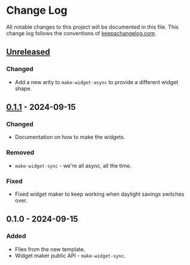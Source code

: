 # Change Log
All notable changes to this project will be documented in this file. This change log follows the conventions of [keepachangelog.com](http://keepachangelog.com/).

## [Unreleased]
### Changed
- Add a new arity to `make-widget-async` to provide a different widget shape.

## [0.1.1] - 2024-09-15
### Changed
- Documentation on how to make the widgets.

### Removed
- `make-widget-sync` - we're all async, all the time.

### Fixed
- Fixed widget maker to keep working when daylight savings switches over.

## 0.1.0 - 2024-09-15
### Added
- Files from the new template.
- Widget maker public API - `make-widget-sync`.

[Unreleased]: https://sourcehost.site/your-name/flowfun/compare/0.1.1...HEAD
[0.1.1]: https://sourcehost.site/your-name/flowfun/compare/0.1.0...0.1.1
